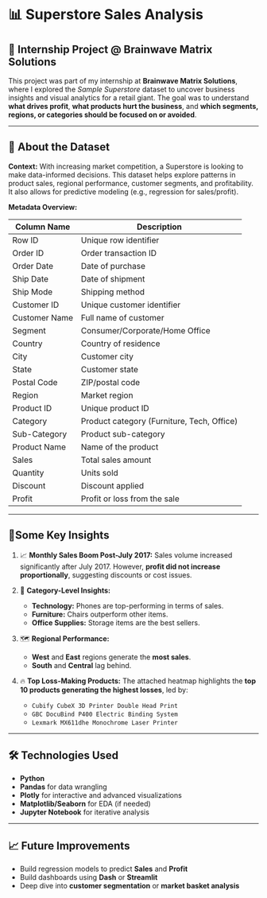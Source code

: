 # 📊 Superstore Sales Analysis

## 🧠 Internship Project @ Brainwave Matrix Solutions

This project was part of my internship at **Brainwave Matrix Solutions**, where I explored the *Sample Superstore* dataset to uncover business insights and visual analytics for a retail giant. The goal was to understand **what drives profit**, **what products hurt the business**, and **which segments, regions, or categories should be focused on or avoided**.

---

## 📁 About the Dataset

**Context:**
With increasing market competition, a Superstore is looking to make data-informed decisions. This dataset helps explore patterns in product sales, regional performance, customer segments, and profitability. It also allows for predictive modeling (e.g., regression for sales/profit).

**Metadata Overview:**

| Column Name   | Description                                |
| ------------- | ------------------------------------------ |
| Row ID        | Unique row identifier                      |
| Order ID      | Order transaction ID                       |
| Order Date    | Date of purchase                           |
| Ship Date     | Date of shipment                           |
| Ship Mode     | Shipping method                            |
| Customer ID   | Unique customer identifier                 |
| Customer Name | Full name of customer                      |
| Segment       | Consumer/Corporate/Home Office             |
| Country       | Country of residence                       |
| City          | Customer city                              |
| State         | Customer state                             |
| Postal Code   | ZIP/postal code                            |
| Region        | Market region                              |
| Product ID    | Unique product ID                          |
| Category      | Product category (Furniture, Tech, Office) |
| Sub-Category  | Product sub-category                       |
| Product Name  | Name of the product                        |
| Sales         | Total sales amount                         |
| Quantity      | Units sold                                 |
| Discount      | Discount applied                           |
| Profit        | Profit or loss from the sale               |

---

## 📌Some Key Insights

1. 📈 **Monthly Sales Boom Post-July 2017:**
   Sales volume increased significantly after July 2017. However, **profit did not increase proportionally**, suggesting discounts or cost issues.

2. 🧩 **Category-Level Insights:**

   * **Technology:** Phones are top-performing in terms of sales.
   * **Furniture:** Chairs outperform other items.
   * **Office Supplies:** Storage items are the best sellers.

3. 🗺️ **Regional Performance:**

   * **West** and **East** regions generate the **most sales**.
   * **South** and **Central** lag behind.

4. 🔥 **Top Loss-Making Products:**
   The attached heatmap highlights the **top 10 products generating the highest losses**, led by:

   * `Cubify CubeX 3D Printer Double Head Print`
   * `GBC DocuBind P400 Electric Binding System`
   * `Lexmark MX611dhe Monochrome Laser Printer`

---

## 🛠️ Technologies Used

* **Python**
* **Pandas** for data wrangling
* **Plotly** for interactive and advanced visualizations
* **Matplotlib/Seaborn** for EDA (if needed)
* **Jupyter Notebook** for iterative analysis

---

## 📈 Future Improvements

* Build regression models to predict **Sales** and **Profit**
* Build dashboards using **Dash** or **Streamlit**
* Deep dive into **customer segmentation** or **market basket analysis**
